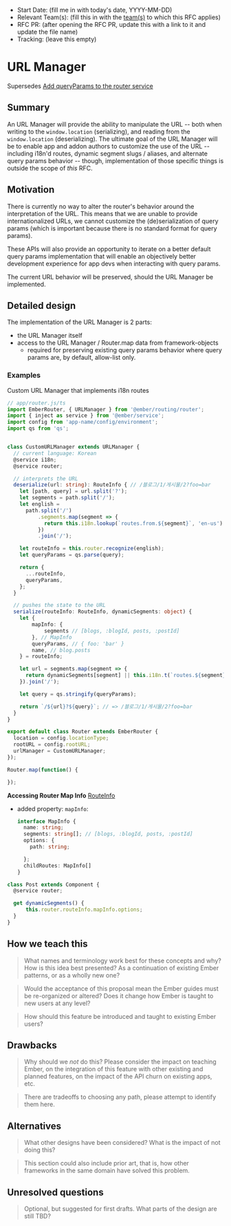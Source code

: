 - Start Date: (fill me in with today's date, YYYY-MM-DD)
- Relevant Team(s): (fill this in with the [team(s)](README.md#relevant-teams) to which this RFC applies)
- RFC PR: (after opening the RFC PR, update this with a link to it and update the file name)
- Tracking: (leave this empty)

# URL Manager

Supersedes [Add queryParams to the router service](https://github.com/emberjs/rfcs/pull/380)

## Summary

An URL Manager will provide the ability to manipulate the URL -- 
both when writing to the `window.location` (serializing), 
and reading from the `window.location` (deserializing). 
The ultimate goal of the URL Manager will be to enable 
app and addon authors to customize the use of the URL -- 
including i18n'd routes, dynamic segment slugs / aliases, 
and alternate query params behavior -- though, 
implementation of those specific things is outside the scope of *this* RFC. 

## Motivation

There is currently no way to alter the router's behavior around the interpretation of the URL. 
This means that we are unable to provide internationalized URLs, 
we cannot customize the (de)serialization of query params 
(which is important because there is no standard format for query params).

These APIs will also provide an opportunity to iterate on a better default query params implementation that will enable an objectively better development experience for app devs 
when interacting with query params.

The current URL behavior will be preserved, should the URL Manager be implemented. 

## Detailed design

The implementation of the URL Manager is 2 parts:
 - the URL Manager itself
 - access to the URL Manager / Router.map data from framework-objects
   - required for preserving existing query params behavior where query params are, by default, allow-list only.


### Examples

Custom URL Manager that implements i18n routes
```ts
// app/router.js/ts
import EmberRouter, { URLManager } from '@ember/routing/router';
import { inject as service } from '@ember/service';
import config from 'app-name/config/environment';
import qs from 'qs';


class CustomURLManager extends URLManager {
  // current language: Korean
  @service i18n;
  @service router;

  // interprets the URL
  deserialize(url: string): RouteInfo { // /블로그/1/게시물/2?foo=bar
    let [path, query] = url.split('?');
    let segments = path.split('/');
    let english = 
      path.split('/')
          .segments.map(segment => {
            return this.i18n.lookup(`routes.from.${segment}`, 'en-us') || segment;
          })
          .join('/');

    let routeInfo = this.router.recognize(english);
    let queryParams = qs.parse(query);

    return {
      ...routeInfo,
      queryParams,
    };
  }

  // pushes the state to the URL
  serialize(routeInfo: RouteInfo, dynamicSegments: object) {
    let { 
        mapInfo: {
            segments // [blogs, :blogId, posts, :postId]
        }, // MapInfo
        queryParams, // { foo: 'bar' }
        name, // blog.posts
    } = routeInfo;

    let url = segments.map(segment => {
      return dynamicSegments[segment] || this.i18n.t(`routes.${segment}`);
    }).join('/');

    let query = qs.stringify(queryParams);

    return `/${url}?${query}`; // => /블로그/1/게시물/2?foo=bar
  }
}

export default class Router extends EmberRouter {
  location = config.locationType;
  rootURL = config.rootURL;
  urlManager = CustomURLManager;
});

Router.map(function() {

});
```

**Accessing Router Map Info**
[RouteInfo](https://api.emberjs.com/ember/release/classes/RouteInfo)
 - added property: `mapInfo`:
    ```ts
    interface MapInfo {
      name: string;
      segments: string[]; // [blogs, :blogId, posts, :postId]
      options: {
        path: string;

      };
      childRoutes: MapInfo[]
    }
    ```


```ts
class Post extends Component {
  @service router;

  get dynamicSegments() {
      this.router.routeInfo.mapInfo.options;
  }
}
```

## How we teach this

> What names and terminology work best for these concepts and why? How is this
idea best presented? As a continuation of existing Ember patterns, or as a
wholly new one?

> Would the acceptance of this proposal mean the Ember guides must be
re-organized or altered? Does it change how Ember is taught to new users
at any level?

> How should this feature be introduced and taught to existing Ember
users?

## Drawbacks

> Why should we *not* do this? Please consider the impact on teaching Ember,
on the integration of this feature with other existing and planned features,
on the impact of the API churn on existing apps, etc.

> There are tradeoffs to choosing any path, please attempt to identify them here.

## Alternatives

> What other designs have been considered? What is the impact of not doing this?

> This section could also include prior art, that is, how other frameworks in the same domain have solved this problem.

## Unresolved questions

> Optional, but suggested for first drafts. What parts of the design are still
TBD?
